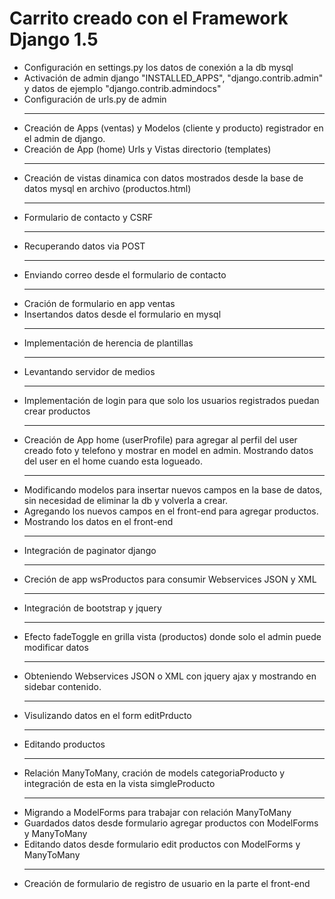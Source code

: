 Carrito creado con el Framework Django 1.5
===========================================

<ul>
	<li>Configuración en settings.py los datos de conexión a la db mysql</li>
	<li>Activación de admin django "INSTALLED_APPS", "django.contrib.admin" y datos de ejemplo "django.contrib.admindocs"</li>
	<li>Configuración de urls.py de admin</li>
	<hr>
	<li>Creación de Apps (ventas) y Modelos (cliente y producto) registrador en el admin de django.</li>
	<li>Creación de App (home) Urls y Vistas directorio (templates)</li>
	<hr>
	<li>Creación de vistas dinamica con datos mostrados desde la base de datos mysql en archivo (productos.html)</li>
	<hr>
	<li>Formulario de contacto y CSRF</li>
	<hr>
	<li>Recuperando datos via POST</li>
	<hr>
	<li>Enviando correo desde el formulario de contacto</li>
	<hr>
	<li>Cración de formulario en app ventas</li>
	<li>Insertandos datos desde el formulario en mysql</li>
	<hr>
	<li>Implementación de herencia de plantillas</li>
	<hr>
	<li>Levantando servidor de medios</li>
	<hr>
	<li>Implementación de login para que solo los usuarios registrados puedan crear productos</li>
	<hr>
	<li>Creación de App home (userProfile) para agregar al perfil del user creado foto y telefono y mostrar en model en admin. Mostrando datos del user en el home cuando esta logueado.</li>
	<hr>
	<li>Modificando modelos para insertar nuevos campos en la base de datos, sin necesidad de eliminar la db y volverla a crear.</li>
	<li>Agregando los nuevos campos en el front-end para agregar productos.</li>
	<li>Mostrando los datos en el front-end</li>
	<hr>
	<li>Integración de paginator django</li>
	<hr>
	<li>Creción de app wsProductos para consumir Webservices JSON y XML</li>
	<hr>
	<li>Integración de bootstrap y jquery</li>
	<hr>
	<li>Efecto fadeToggle en grilla vista (productos) donde solo el admin puede modificar datos</li>
	<hr>
	<li>Obteniendo Webservices JSON o XML con jquery ajax y mostrando en sidebar contenido.</li>
	<hr>
	<li>Visulizando datos en el form editPrducto</li>
	<hr>
	<li>Editando productos</li>
	<hr>
	<li>Relación ManyToMany, cración de models categoriaProducto y integración de esta en la vista simgleProducto</li>
	<hr>
	<li>Migrando a ModelForms para trabajar con relación ManyToMany</li>
	<li>Guardados datos desde formulario agregar productos con ModelForms y ManyToMany</li>
	<li>Editando datos desde formulario edit productos con ModelForms y ManyToMany</li>
	<hr>
	<li>Creación de formulario de registro de usuario en la parte el front-end</li>

</ul>